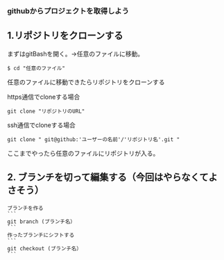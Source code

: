 ### githubからプロジェクトを取得しよう

## 1.リポジトリをクローンする

   まずはgitBashを開く。→任意のファイルに移動。
   ```
$ cd "任意のファイル"

   ```

   任意のファイルに移動できたらリポジトリをクローンする
   
   https通信でcloneする場合
   ```
   git clone "リポジトリのURL"
   ```

   ssh通信でcloneする場合
   ```
   git clone " git@github:'ユーザーの名前'/'リポジトリ名'.git "
   ```
   ここまでやったら任意のファイルにリポジトリが入る。
   
## 2. ブランチを切って編集する（今回はやらなくてよさそう）

    ブランチを作る
    ```
    git branch (ブランチ名）
    ```
    作ったブランチにシフトする
    ```
    git checkout (ブランチ名）
    ```

    

    

